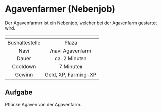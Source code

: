 # Agavenfarmer (Nebenjob)
Der Agavenfarmer ist ein Nebenjob, welcher bei der Agavenfarm gestartet wird.


| <!-- --> | <!-- --> |
| :-: | :-: |
| Bushaltestelle | Plaza |
| Navi | /navi Agavenfarm |
| Dauer | ca. 2 Minuten|
| Cooldown | 7 Minuten |
| Gewinn | Geld, XP, [Farming-XP](pages/skills/farming.md) |


## Aufgabe
Pflücke Agaven von der Agavenfarm.
